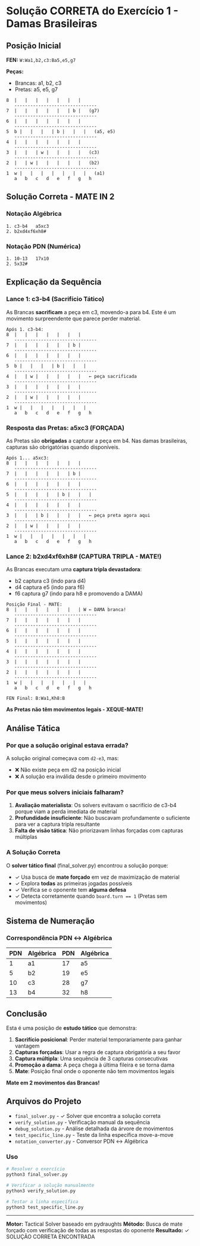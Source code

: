 # Solução CORRETA do Exercício 1 - Damas Brasileiras

## Posição Inicial

**FEN:** `W:Wa1,b2,c3:Ba5,e5,g7`

**Peças:**
- Brancas: a1, b2, c3
- Pretas: a5, e5, g7

```
8  |   |   |   |   |   |   |
   -------------------------------
7  |   |   |   |   |   | b |   (g7)
   -------------------------------
6  |   |   |   |   |   |   |
   -------------------------------
5  b |   |   |   | b |   |   |   (a5, e5)
   -------------------------------
4  |   |   |   |   |   |   |
   -------------------------------
3  |   |   | w |   |   |   |   (c3)
   -------------------------------
2  |   | w |   |   |   |   |   (b2)
   -------------------------------
1  w |   |   |   |   |   |   |   (a1)
   a   b   c   d   e   f   g   h
```

## Solução Correta - MATE IN 2

### Notação Algébrica
```
1. c3-b4   a5xc3
2. b2xd4xf6xh8#
```

### Notação PDN (Numérica)
```
1. 10-13   17x10
2. 5x32#
```

## Explicação da Sequência

### Lance 1: c3-b4 (Sacrifício Tático)
As Brancas **sacrificam** a peça em c3, movendo-a para b4. Este é um movimento surpreendente que parece perder material.

```
Após 1. c3-b4:
8  |   |   |   |   |   |   |
   -------------------------------
7  |   |   |   |   |   | b |
   -------------------------------
6  |   |   |   |   |   |   |
   -------------------------------
5  b |   |   |   | b |   |   |
   -------------------------------
4  |   | w |   |   |   |   |   ← peça sacrificada
   -------------------------------
3  |   |   |   |   |   |   |
   -------------------------------
2  |   | w |   |   |   |   |
   -------------------------------
1  w |   |   |   |   |   |   |
   a   b   c   d   e   f   g   h
```

### Resposta das Pretas: a5xc3 (FORÇADA)
As Pretas são **obrigadas** a capturar a peça em b4. Nas damas brasileiras, capturas são obrigatórias quando disponíveis.

```
Após 1... a5xc3:
8  |   |   |   |   |   |   |
   -------------------------------
7  |   |   |   |   |   | b |
   -------------------------------
6  |   |   |   |   |   |   |
   -------------------------------
5  |   |   |   |   | b |   |   |
   -------------------------------
4  |   |   |   |   |   |   |
   -------------------------------
3  |   |   | b |   |   |   |   ← peça preta agora aqui
   -------------------------------
2  |   | w |   |   |   |   |
   -------------------------------
1  w |   |   |   |   |   |   |
   a   b   c   d   e   f   g   h
```

### Lance 2: b2xd4xf6xh8# (CAPTURA TRIPLA - MATE!)
As Brancas executam uma **captura tripla devastadora**:
- b2 captura c3 (indo para d4)
- d4 captura e5 (indo para f6)
- f6 captura g7 (indo para h8 e promovendo a DAMA)

```
Posição Final - MATE:
8  |   |   |   |   |   |   | W ← DAMA branca!
   -------------------------------
7  |   |   |   |   |   |   |
   -------------------------------
6  |   |   |   |   |   |   |
   -------------------------------
5  |   |   |   |   |   |   |
   -------------------------------
4  |   |   |   |   |   |   |
   -------------------------------
3  |   |   |   |   |   |   |
   -------------------------------
2  |   |   |   |   |   |   |
   -------------------------------
1  w |   |   |   |   |   |   |
   a   b   c   d   e   f   g   h

FEN Final: B:Wa1,Kh8:B
```

**As Pretas não têm movimentos legais - XEQUE-MATE!**

## Análise Tática

### Por que a solução original estava errada?

A solução original começava com `d2-e3`, mas:
- ❌ Não existe peça em d2 na posição inicial
- ❌ A solução era inválida desde o primeiro movimento

### Por que meus solvers iniciais falharam?

1. **Avaliação materialista**: Os solvers evitavam o sacrifício de c3-b4 porque viam a perda imediata de material
2. **Profundidade insuficiente**: Não buscavam profundamente o suficiente para ver a captura tripla resultante
3. **Falta de visão tática**: Não priorizavam linhas forçadas com capturas múltiplas

### A Solução Correta

O **solver tático final** (final_solver.py) encontrou a solução porque:
- ✓ Usa busca de **mate forçado** em vez de maximização de material
- ✓ Explora **todas** as primeiras jogadas possíveis
- ✓ Verifica se o oponente tem **alguma defesa**
- ✓ Detecta corretamente quando `board.turn == 1` (Pretas sem movimentos)

## Sistema de Numeração

### Correspondência PDN ↔ Algébrica

| PDN | Algébrica | PDN | Algébrica |
|-----|-----------|-----|-----------|
| 1   | a1        | 17  | a5        |
| 5   | b2        | 19  | e5        |
| 10  | c3        | 28  | g7        |
| 13  | b4        | 32  | h8        |

## Conclusão

Esta é uma posição de **estudo tático** que demonstra:
1. **Sacrifício posicional**: Perder material temporariamente para ganhar vantagem
2. **Capturas forçadas**: Usar a regra de captura obrigatória a seu favor
3. **Captura múltipla**: Uma sequência de 3 capturas consecutivas
4. **Promoção a dama**: A peça chega à última fileira e se torna dama
5. **Mate**: Posição final onde o oponente não tem movimentos legais

**Mate em 2 movimentos das Brancas!**

## Arquivos do Projeto

- `final_solver.py` - ✓ Solver que encontra a solução correta
- `verify_solution.py` - Verificação manual da sequência
- `debug_solution.py` - Análise detalhada da árvore de movimentos
- `test_specific_line.py` - Teste da linha específica move-a-move
- `notation_converter.py` - Conversor PDN ↔ Algébrica

### Uso

```bash
# Resolver o exercício
python3 final_solver.py

# Verificar a solução manualmente
python3 verify_solution.py

# Testar a linha específica
python3 test_specific_line.py
```

---

**Motor:** Tactical Solver baseado em pydraughts
**Método:** Busca de mate forçado com verificação de todas as respostas do oponente
**Resultado:** ✓ SOLUÇÃO CORRETA ENCONTRADA
